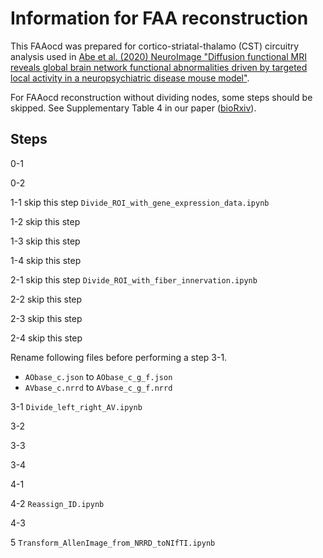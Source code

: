 # Information for FAA reconstruction
This FAAocd was prepared for cortico-striatal-thalamo (CST) circuitry analysis used in [Abe et al. (2020) NeuroImage "Diffusion functional MRI reveals global brain network functional abnormalities driven by targeted local activity in a neuropsychiatric disease mouse model"](https://doi.org/10.1016/j.neuroimage.2020.117318).

For FAAocd reconstruction without dividing nodes, some steps should be skipped. See Supplementary Table 4 in our paper ([bioRxiv](https://doi.org/10.1101/2020.02.17.953547)). 

## Steps
0-1

0-2

1-1 skip this step `Divide_ROI_with_gene_expression_data.ipynb`

1-2 skip this step

1-3 skip this step

1-4 skip this step

2-1 skip this step `Divide_ROI_with_fiber_innervation.ipynb`

2-2 skip this step

2-3 skip this step

2-4 skip this step

Rename following files before performing a step 3-1.
- `AObase_c.json` to `AObase_c_g_f.json`
- `AVbase_c.nrrd` to `AVbase_c_g_f.nrrd`

3-1 `Divide_left_right_AV.ipynb`

3-2

3-3

3-4

4-1

4-2 `Reassign_ID.ipynb`

4-3

5 `Transform_AllenImage_from_NRRD_toNIfTI.ipynb`
